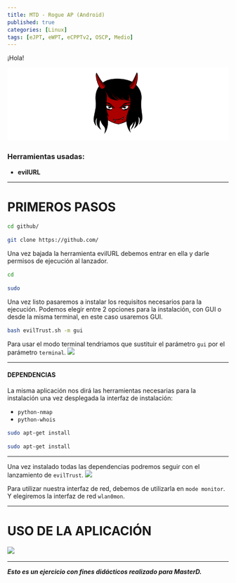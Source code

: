 ```yaml
---
title: MTD - Rogue AP (Android) 
published: true
categories: [Linux]
tags: [eJPT, eWPT, eCPPTv2, OSCP, Medio]
---
```



¡Hola! 


<img src="/assets/HTB/AndroidAP/INICIO.png">

### Herramientas usadas: 
- **evilURL**


* * *

# PRIMEROS PASOS


```bash 
cd github/
```
```bash
git clone https://github.com/
```

Una vez bajada la herramienta evilURL debemos entrar en ella y darle permisos de ejecución al lanzador.

```bash
cd 
```

```bash
sudo 
```

Una vez listo pasaremos a instalar los requisitos necesarios para la ejecución.
Podemos elegir entre 2 opciones para la instalación, con GUI o desde la misma terminal, en este caso usaremos GUI.

```bash
bash evilTrust.sh -m gui 
```

Para usar el modo terminal tendriamos que sustituir el parámetro `gui` por el parámetro `terminal`.
<img src="/assets/HTB/AndroidAP/.png">




* * * 

#### DEPENDENCIAS
La misma aplicación nos dirá las herramientas necesarias para la instalación una vez desplegada la interfaz de instalación:

* `python-nmap`
* `python-whois`

```bash
sudo apt-get install 
```

```bash
sudo apt-get install 
```

* * *
Una vez instalado todas las dependencias podremos seguir con el lanzamiento de `evilTrust`.
<img src="/assets/HTB/AndroidAP/.png">

Para utilizar nuestra interfaz de red, debemos de utilizarla en `mode monitor`. Y elegiremos la interfaz de red `wlan0mon`.
* * *
# USO DE LA APLICACIÓN


<img src="/assets/HTB/AndroidAP/.png">




* * *

*__Esto es un ejercicio con fines didácticos realizado para MasterD.__*



